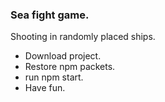 <h3>Sea fight game.</h3>
<p>Shooting in randomly placed ships.</p>
<ul>
  <li>Download project.</li>
  <li>Restore npm packets.</li>
  <li>run npm start.</li>
  <li>Have fun.</li>
</ul>

